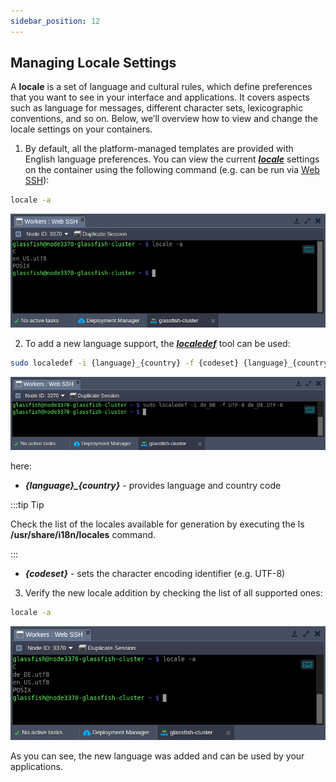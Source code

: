 ```yaml
---
sidebar_position: 12
---
```


## Managing Locale Settings

A **locale** is a set of language and cultural rules, which define preferences that you want to see in your interface and applications. It covers aspects such as language for messages, different character sets, lexicographic conventions, and so on. Below, we’ll overview how to view and change the locale settings on your containers.

1. By default, all the platform-managed templates are provided with English language preferences. You can view the current [**_locale_**](https://cloudmydc.com/) settings on the container using the following command (e.g. can be run via [Web SSH](/docs/Deployment%20Tools/SSH/SSH%20Access/Web%20SSH)):

```bash
locale -a
```

<div style={{
    display:'flex',
    justifyContent: 'center',
    margin: '0 0 1rem 0'
}}>

![Locale Dropdown](./img/ManagingLocaleSettings/01-container-default-locale-settings.png)

</div>

2. To add a new language support, the [**_localedef_**](https://cloudmydc.com/) tool can be used:

```bash
sudo localedef -i {language}_{country} -f {codeset} {language}_{country}.{codeset}
```

<div style={{
    display:'flex',
    justifyContent: 'center',
    margin: '0 0 1rem 0'
}}>

![Locale Dropdown](./img/ManagingLocaleSettings/02-localedef-to-add-new-locale.png)

</div>

here:

- **_{language}\_{country}_** - provides language and country code

:::tip Tip

Check the list of the locales available for generation by executing the ls **/usr/share/i18n/locales** command.

:::

- **_{codeset}_** - sets the character encoding identifier (e.g. UTF-8)

3. Verify the new locale addition by checking the list of all supported ones:

```bash
locale -a
```

<div style={{
    display:'flex',
    justifyContent: 'center',
    margin: '0 0 1rem 0'
}}>

![Locale Dropdown](./img/ManagingLocaleSettings/03-list-locale-settings.png)

</div>

As you can see, the new language was added and can be used by your applications.
